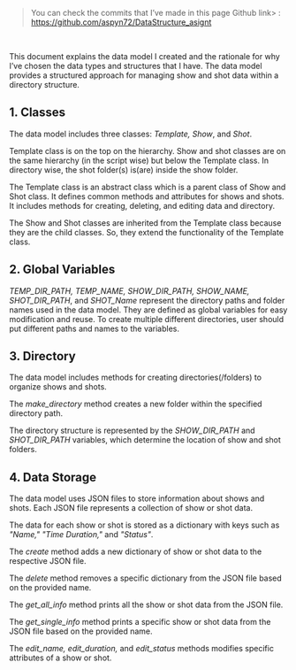 

>You can check the commits that I’ve made in this page
>Github link>
: https://github.com/aspyn72/DataStructure_asignt 

<br>

This document explains the data model I created and the rationale for why I’ve chosen the data types and structures that I have. The data model provides a structured approach for managing show and shot data within a directory structure. 

## 1. Classes
The data model includes three classes: *Template, Show*, and *Shot*. 

Template class is on the top on the hierarchy. Show and shot classes are on the same hierarchy (in the script wise) but below the Template class. In  directory wise, the shot folder(s) is(are) inside the show folder.

The Template class is an abstract class which is a parent class of Show and Shot class. It defines common methods and attributes for shows and shots. It includes methods for creating, deleting, and editing data and directory.

The Show and Shot classes are inherited from the Template class because they are the child classes. So, they extend the functionality of the Template class.

## 2. Global Variables
*TEMP_DIR_PATH, TEMP_NAME, SHOW_DIR_PATH, SHOW_NAME, SHOT_DIR_PATH*, and *SHOT_Name* represent the directory paths and folder names used in the data model. They are defined as global variables for easy modification and reuse. To create multiple different directories, user should put different paths and names to the variables.

## 3. Directory
The data model includes methods for creating directories(/folders) to organize shows and shots.

The *make_directory* method creates a new folder within the specified directory path.

The directory structure is represented by the *SHOW_DIR_PATH* and *SHOT_DIR_PATH* variables, which determine the location of show and shot folders.


## 4. Data Storage
The data model uses JSON files to store information about shows and shots. Each JSON file represents a collection of show or shot data.

The data for each show or shot is stored as a dictionary with keys such as *"Name," "Time Duration,"* and *"Status"*.

The *create* method adds a new dictionary of show or shot data to the respective JSON file.

The *delete* method removes a specific dictionary from the JSON file based on the provided name.

The *get_all_info* method prints all the show or shot data from the JSON file.

The *get_single_info* method prints a specific show or shot data from the JSON file based on the provided name.

The *edit_name, edit_duration,* and *edit_status* methods modifies specific attributes of a show or shot.

